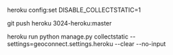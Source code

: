 


heroku config:set DISABLE_COLLECTSTATIC=1

git push heroku 3024-heroku:master

heroku run python manage.py collectstatic --settings=geoconnect.settings.heroku --clear --no-input
